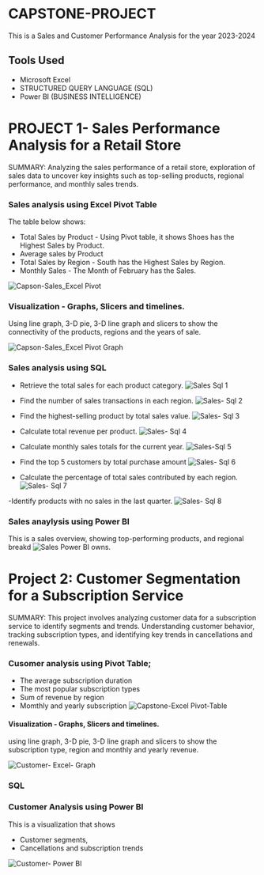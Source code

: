 # CAPSTONE-PROJECT
This is a Sales and Customer Performance Analysis for the year 2023-2024

## Tools Used
- Microsoft Excel
- STRUCTURED QUERY LANGUAGE (SQL)
- Power BI (BUSINESS INTELLIGENCE)

# PROJECT 1- Sales Performance Analysis for a Retail Store
SUMMARY: Analyzing the sales performance of a retail store, exploration of sales data to uncover key insights such as top-selling products, regional 
performance, and monthly sales trends.

### Sales analysis using Excel Pivot Table
The table below shows:
- Total Sales by Product - Using Pivot table, it shows Shoes has the Highest Sales by Product.
- Average sales by Product
- Total Sales by Region - South has the Highest Sales by Region.
- Monthly Sales - The Month of February has the Sales.

![Capson-Sales_Excel Pivot](https://github.com/user-attachments/assets/eacb559a-3df0-4dfc-af6b-d0ce2823f451)

### Visualization - Graphs, Slicers and timelines.
  Using line graph, 3-D pie, 3-D line graph and slicers to show the connectivity of the products, regions and the years of sale.

![Capson-Sales_Excel Pivot Graph](https://github.com/user-attachments/assets/f9a030fa-d6a6-48f2-a2bd-78a74288d3ad)

### Sales analysis using SQL
- Retrieve the total sales for each product category.
![Sales Sql 1](https://github.com/user-attachments/assets/3fe3ffc4-d18c-4e7e-a65d-ef5fcd41ae7d)

- Find the number of sales transactions in each region.
 ![Sales- Sql 2](https://github.com/user-attachments/assets/9db225e5-40e8-4a0f-b404-6324a794e544)

- Find the highest-selling product by total sales value.
![Sales- Sql 3](https://github.com/user-attachments/assets/6599f4af-6bd0-4c4a-b030-9a6566662b15)


- Calculate total revenue per product.
![Sales- Sql 4](https://github.com/user-attachments/assets/fc771810-5159-416d-a7bb-a2f80f3347a4)

 
- Calculate monthly sales totals for the current year.
![Sales-Sql 5](https://github.com/user-attachments/assets/4392ae7b-7f97-4603-9670-268b5f0da858)


- Find the top 5 customers by total purchase amount
![Sales- Sql 6](https://github.com/user-attachments/assets/9cb717ae-f3c6-4af0-a909-38c73d77cd14)


- Calculate the percentage of total sales contributed by each region.
![Sales- Sql 7](https://github.com/user-attachments/assets/5928f9a5-cfed-4b9f-a792-03d0f00eb0d7)


-Identify products with no sales in the last quarter.
![Sales- Sql 8](https://github.com/user-attachments/assets/6d0c8d14-1f4d-404f-8418-ebbea20c3335)


### Sales anaylysis using Power BI
This is a sales overview, showing top-performing products, and 
regional breakd
![Sales Power BI](https://github.com/user-attachments/assets/9d35c98b-b0b9-4a5f-a73a-4ffbe40da190)
owns. 




# Project 2: Customer Segmentation for a Subscription Service
  SUMMARY: This project involves analyzing customer data for a subscription service to identify 
segments and trends. Understanding customer behavior, tracking subscription types, 
and identifying key trends in cancellations and renewals. 

### Cusomer analysis using Pivot Table;
- The average subscription duration
- The most popular subscription types
- Sum of revenue by region
- Momthly and yearly subscription
  ![Capstone-Excel Pivot-Table](https://github.com/user-attachments/assets/2532c62f-b584-448f-94e5-33ff5f4fcb73)


#### Visualization - Graphs, Slicers and timelines.
using line graph, 3-D pie, 3-D line graph and slicers to show the subscription type, region and monthly and yearly revenue.

![Customer- Excel- Graph](https://github.com/user-attachments/assets/23b9f667-94cb-4d70-9dbe-d7d962976f95)

### SQL



### Customer Analysis using Power BI
This is a visualization that shows 
- Customer segments, 
- Cancellations and subscription trends

![Customer-  Power BI](https://github.com/user-attachments/assets/c2034671-e627-4d38-8407-84460140b25b)
